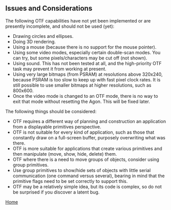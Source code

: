 ## Issues and Considerations

The following OTF capabilities have not yet been implemented or are presently incomplete, and should not be used (yet):

* Drawing circles and ellipses.
* Doing 3D rendering.
* Using a mouse (because there is no support for the mouse pointer).
* Using some video modes, especially certain double-scan modes. You can try, but some pixels/characters may be cut off (not shown).
* Using sound. This has not been tested at all, and the high-priority OTF task may prevent it from working at present.
* Using very large bitmaps (from PSRAM) at resolutions above 320x240, because PSRAM is too slow to keep up with fast pixel clock rates. It is still possible to use smaller bitmaps at higher resolutions, such as 800x600.
* Once the video mode is changed to an OTF mode, there is no way to exit that mode without resetting the Agon. This will be fixed later.

The following things should be considered:

* OTF requires a different way of planning and construction an application from a displayable primitives perspective.
* OTF is not suitable for every kind of application, such as those that constantly draw on a full-screen buffer, purposely overwriting what was there.
* OTF is more suitable for applications that create various primitives and then manipulate (move, show, hide, delete) them.
* OTF where there is a need to move groups of objects, consider using group primitives.
* Use group primitives to show/hide sets of objects with little serial communication (one command versus several), bearing in mind that the primitive flags need to be set correctly to support this.
* OTF may be a relatively simple idea, but its code is complex, so do not be surprised if you discover a latent bug.

[Home](otf_mode.md)
